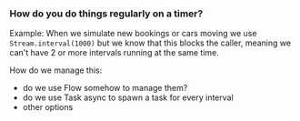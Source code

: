 ### How do you do things regularly on a timer?

Example:
When we simulate new bookings or cars moving we use `Stream.interval(1000)` but we know that this blocks the caller, meaning we can't have 2 or more intervals running at the same time.

How do we manage this:

- do we use Flow somehow to manage them?
- do we use Task async to spawn a task for every interval
- other options
